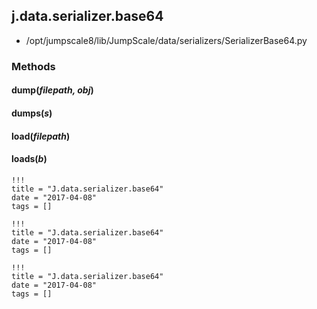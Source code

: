 <!-- toc -->
## j.data.serializer.base64

- /opt/jumpscale8/lib/JumpScale/data/serializers/SerializerBase64.py

### Methods

#### dump(*filepath, obj*) 

#### dumps(*s*) 

#### load(*filepath*) 

#### loads(*b*) 


```
!!!
title = "J.data.serializer.base64"
date = "2017-04-08"
tags = []
```

```
!!!
title = "J.data.serializer.base64"
date = "2017-04-08"
tags = []
```

```
!!!
title = "J.data.serializer.base64"
date = "2017-04-08"
tags = []
```
